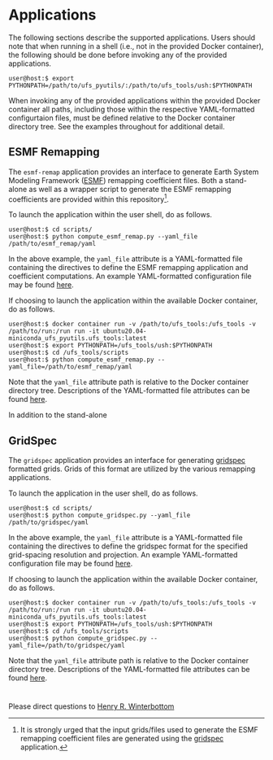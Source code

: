 # Applications

The following sections describe the supported applications. Users
should note that when running in a shell (i.e., not in the provided
Docker container), the following should be done before invoking any of
the provided applications.

~~~
user@host:$ export PYTHONPATH=/path/to/ufs_pyutils/:/path/to/ufs_tools/ush:$PYTHONPATH
~~~

When invoking any of the provided applications within the provided
Docker container all paths, including those within the respective
YAML-formatted configurtaion files, must be defined relative to the
Docker container directory tree. See the examples throughout for
additional detail.

## ESMF Remapping

The `esmf-remap` application provides an interface to generate Earth
System Modeling Framework ([ESMF](https://earthsystemmodeling.org/))
remapping coefficient files. Both a stand-alone as well as a wrapper
script to generate the ESMF remapping coefficients are provided within
this repository[^1].

[^1]: It is strongly urged that the input grids/files used to generate
the ESMF remapping coefficient files are generated using the
[gridspec](#gridspec) application.

To launch the application within the user shell, do as follows.

~~~
user@host:$ cd scripts/
user@host:$ python compute_esmf_remap.py --yaml_file /path/to/esmf_remap/yaml
~~~

In the above example, the `yaml_file` attribute is a YAML-formatted
file containing the directives to define the ESMF remapping
application and coefficient computations. An example YAML-formatted
configuration file may be found
[here](./parm/esmf_remap/esmf_remap.yaml).

If choosing to launch the application within the available Docker
container, do as follows.

~~~
user@host:$ docker container run -v /path/to/ufs_tools:/ufs_tools -v /path/to/run:/run run -it ubuntu20.04-miniconda_ufs_pyutils.ufs_tools:latest
user@host:$ export PYTHONPATH=/ufs_tools/ush:$PYTHONPATH
user@host:$ cd /ufs_tools/scripts
user@host:$ python compute_esmf_remap.py --yaml_file=/path/to/esmf_remap/yaml
~~~

Note that the `yaml_file` attribute path is relative to the Docker
container directory tree. Descriptions of the YAML-formatted file
attributes can be found [here](parm/esmf_remap/README.md).

In addition to the stand-alone 

## GridSpec

The `gridspec` application provides an interface for generating
[gridspec](https://arxiv.org/pdf/1911.08638.pdf) formatted
grids. Grids of this format are utilized by the various remapping
applications.

To launch the application in the user shell, do as follows.

~~~
user@host:$ cd scripts/
user@host:$ python compute_gridspec.py --yaml_file /path/to/gridspec/yaml
~~~

In the above example, the `yaml_file` attribute is a YAML-formatted
file containing the directives to define the gridspec format for the
specified grid-spacing resolution and projection. An example
YAML-formatted configuration file may be found
[here](./parm/gridspec/gridspec.yaml).

If choosing to launch the application within the available Docker
container, do as follows.

~~~
user@host:$ docker container run -v /path/to/ufs_tools:/ufs_tools -v /path/to/run:/run run -it ubuntu20.04-miniconda_ufs_pyutils.ufs_tools:latest
user@host:$ export PYTHONPATH=/ufs_tools/ush:$PYTHONPATH
user@host:$ cd /ufs_tools/scripts
user@host:$ python compute_gridspec.py --yaml_file=/path/to/gridspec/yaml
~~~

Note that the `yaml_file` attribute path is relative to the Docker
container directory tree. Descriptions of the YAML-formatted file
attributes can be found [here](parm/gridspec/README.md).

#

Please direct questions to [Henry
R. Winterbottom](mailto:henry.winterbottom@noaa.gov?subject=[ufs_tools])
